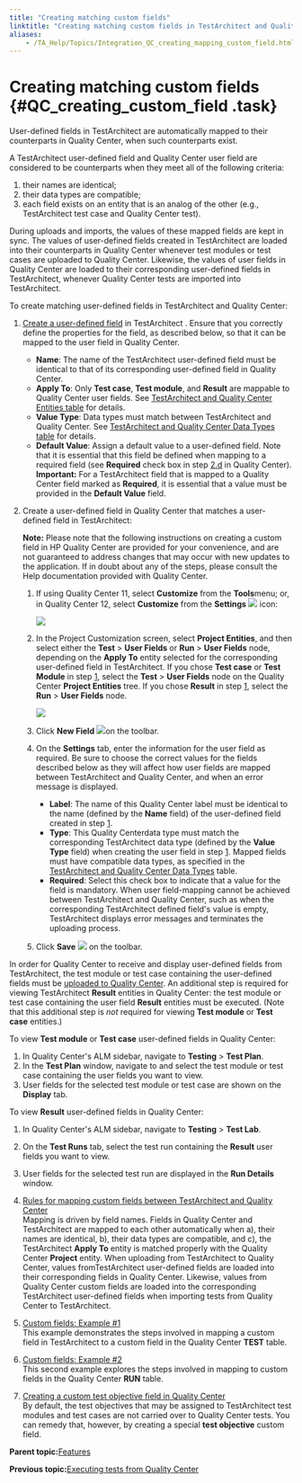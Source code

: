 ```yaml
--- 
title: "Creating matching custom fields"
linktitle: "Creating matching custom fields in TestArchitect and Quality Center"
aliases: 
    - /TA_Help/Topics/Integration_QC_creating_mapping_custom_field.html
---
```

# Creating matching custom fields {#QC_creating_custom_field .task}

User-defined fields in TestArchitect are automatically mapped to their counterparts in Quality Center, when such counterparts exist.

A TestArchitect user-defined field and Quality Center user field are considered to be counterparts when they meet all of the following criteria:

1.  their names are identical;
2.  their data types are compatible;
3.  each field exists on an entity that is an analog of the other \(e.g., TestArchitect test case and Quality Center test\).

During uploads and imports, the values of these mapped fields are kept in sync. The values of user-defined fields created in TestArchitect are loaded into their counterparts in Quality Center whenever test modules or test cases are uploaded to Quality Center. Likewise, the values of user fields in Quality Center are loaded to their corresponding user-defined fields in TestArchitect, whenever Quality Center tests are imported into TestArchitect.

To create matching user-defined fields in TestArchitect and Quality Center:

1.  [Create a user-defined field](../../TA_Administration/Topics/User_defined_fields_create.html) in TestArchitect . Ensure that you correctly define the properties for the field, as described below, so that it can be mapped to the user field in Quality Center.

    -   **Name**: The name of the TestArchitect user-defined field must be identical to that of its corresponding user-defined field in Quality Center.
    -   **Apply To**: Only **Test case**, **Test module**, and **Result** are mappable to Quality Center user fields. See [TestArchitect and Quality Center Entities table](Integration_QC_creating_custom_field_rules.md#tbl_e83j_3k48) for details.
    -   **Value Type**: Data types must match between TestArchitect and Quality Center. See [TestArchitect and Quality Center Data Types table](Integration_QC_creating_custom_field_rules.md#tbl_d38u_d78h) for details.
    -   **Default Value**: Assign a default value to a user-defined field. Note that it is essential that this field be defined when mapping to a required field \(see **Required** check box in step [2.d](Integration_QC_creating_mapping_custom_field.md#step_jf38_d83u) in Quality Center\).
    **Important:** For a TestArchitect field that is mapped to a Quality Center field marked as **Required**, it is essential that a value must be provided in the **Default Value** field.

2.  Create a user-defined field in Quality Center that matches a user-defined field in TestArchitect:

    **Note:** Please note that the following instructions on creating a custom field in HP Quality Center are provided for your convenience, and are not guaranteed to address changes that may occur with new updates to the application. If in doubt about any of the steps, please consult the Help documentation provided with Quality Center.

    1.  If using Quality Center 11, select **Customize** from the **Tools**menu; or, in Quality Center 12, select **Customize** from the **Settings** ![](../Images/icn.QC_settings.png) icon:

        ![](../Images/QC_custom_field.rev_1.png)

    2.  In the Project Customization screen, select **Project Entities**, and then select either the **Test** \> **User Fields** or **Run** \> **User Fields** node, depending on the **Apply To** entity selected for the corresponding user-defined field in TestArchitect. If you chose **Test case** or **Test Module** in step [1](Integration_QC_creating_mapping_custom_field.md#step_dju3_d8hj), select the **Test** \> **User Fields** node on the Quality Center **Project Entities** tree. If you chose **Result** in step [1](Integration_QC_creating_mapping_custom_field.md#step_dju3_d8hj), select the **Run** \> **User Fields** node.

        ![](../Images/QC_Project_entity.png)

    3.  Click **New Field** ![](../Images/QC_add_new_field.png)on the toolbar.

    4.  On the **Settings** tab, enter the information for the user field as required. Be sure to choose the correct values for the fields described below as they will affect how user fields are mapped between TestArchitect and Quality Center, and when an error message is displayed.

        -   **Label**: The name of this Quality Center label must be identical to the name \(defined by the **Name** field\) of the user-defined field created in step [1](Integration_QC_creating_mapping_custom_field.md#step_dju3_d8hj).
        -   **Type**: This Quality Centerdata type must match the corresponding TestArchitect data type \(defined by the **Value Type** field\) when creating the user field in step [1](Integration_QC_creating_mapping_custom_field.md#step_dju3_d8hj). Mapped fields must have compatible data types, as specified in the [TestArchitect and Quality Center Data Types](Integration_QC_creating_custom_field_rules.md#tbl_d38u_d78h) table.
        -   **Required**: Select this check box to indicate that a value for the field is mandatory. When user field-mapping cannot be achieved between TestArchitect and Quality Center, such as when the corresponding TestArchitect defined field's value is empty, TestArchitect displays error messages and terminates the uploading process.
    5.  Click **Save** ![](../Images/QC_save_button.png) on the toolbar.


In order for Quality Center to receive and display user-defined fields from TestArchitect, the test module or test case containing the user-defined fields must be [uploaded to Quality Center](Integration_QC_test_development_step_2.html). An additional step is required for viewing TestArchitect **Result** entities in Quality Center: the test module or test case containing the user field **Result** entities must be executed. \(Note that this additional step is *not* required for viewing **Test module** or **Test case** entities.\)

To view **Test module** or **Test case** user-defined fields in Quality Center:

1.  In Quality Center's ALM sidebar, navigate to **Testing** \> **Test Plan**.
2.  In the **Test Plan** window, navigate to and select the test module or test case containing the user fields you want to view.
3.  User fields for the selected test module or test case are shown on the **Display** tab.

To view **Result** user-defined fields in Quality Center:

1.  In Quality Center's ALM sidebar, navigate to **Testing** \> **Test Lab**.
2.  On the **Test Runs** tab, select the test run containing the **Result** user fields you want to view.
3.  User fields for the selected test run are displayed in the **Run Details** window.

1.  [Rules for mapping custom fields between TestArchitect and Quality Center](../../TA_Help/Topics/Integration_QC_creating_custom_field_rules.html)  
Mapping is driven by field names. Fields in Quality Center and TestArchitect are mapped to each other automatically when a\), their names are identical, b\), their data types are compatible, and c\), the TestArchitect **Apply To** entity is matched properly with the Quality Center **Project** entity. When uploading from TestArchitect to Quality Center, values fromTestArchitect user-defined fields are loaded into their corresponding fields in Quality Center. Likewise, values from Quality Center custom fields are loaded into the corresponding TestArchitect user-defined fields when importing tests from Quality Center to TestArchitect.
2.  [Custom fields: Example \#1](../../TA_Help/Topics/Integration_QC_creating_custom_field_ex_1.html)  
This example demonstrates the steps involved in mapping a custom field in TestArchitect to a custom field in the Quality Center **TEST** table.
3.  [Custom fields: Example \#2](../../TA_Help/Topics/Integration_QC_creating_custom_field_ex_2.html)  
This second example explores the steps involved in mapping to custom fields in the Quality Center **RUN** table.
4.  [Creating a custom test objective field in Quality Center](../../TA_Help/Topics/Integration_QC_creating_test_objective_field.html)  
By default, the test objectives that may be assigned to TestArchitect test modules and test cases are not carried over to Quality Center tests. You can remedy that, however, by creating a special **test objective** custom field.

**Parent topic:**[Features](../../TA_Help/Topics/Integration_QC_test_development.html)

**Previous topic:**[Executing tests from Quality Center](../../TA_Help/Topics/Integration_QC_executing_from_QC.html)

